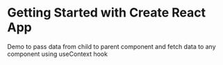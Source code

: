 # Getting Started with Create React App

Demo to pass data from child to parent component and fetch data to any component using useContext hook
